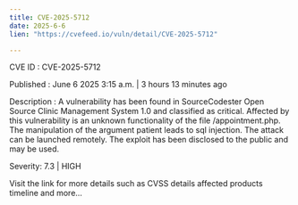 ```yaml
---
title: CVE-2025-5712
date: 2025-6-6
lien: "https://cvefeed.io/vuln/detail/CVE-2025-5712"

---
```


CVE ID : CVE-2025-5712

Published :  June 6
2025
3:15 a.m. | 3 hours
13 minutes ago

Description : A vulnerability has been found in SourceCodester Open Source Clinic Management System 1.0 and classified as critical. Affected by this vulnerability is an unknown functionality of the file /appointment.php. The manipulation of the argument patient leads to sql injection. The attack can be launched remotely. The exploit has been disclosed to the public and may be used.

Severity: 7.3 | HIGH

Visit the link for more details
such as CVSS details
affected products
timeline
and more...
